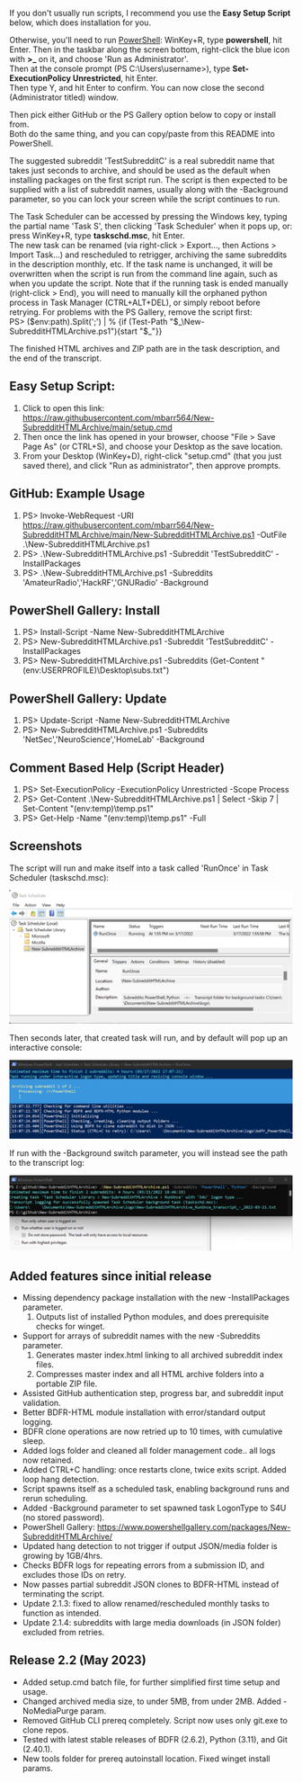 If you don't usually run scripts, I recommend you use the **Easy Setup Script** below, which does installation for you.  
  
Otherwise, you'll need to run [PowerShell](https://docs.microsoft.com/en-us/learn/modules/introduction-to-powershell/): WinKey+R, type **powershell**, hit Enter. Then in the taskbar along the screen bottom, right-click the blue icon with **>_** on it, and choose 'Run as Administrator'.  
Then at the console prompt (PS C:\Users\username>), type **Set-ExecutionPolicy Unrestricted**, hit Enter.  
Then type Y, and hit Enter to confirm. You can now close the second (Administrator titled) window.  
  
Then pick either GitHub or the PS Gallery option below to copy or install from.  
Both do the same thing, and you can copy/paste from this README into PowerShell.  
  
The suggested subreddit 'TestSubredditC' is a real subreddit name that takes just seconds to archive, and should be used as the default when installing packages on the first script run. The script is then expected to be supplied with a list of subreddit names, usually along with the -Background parameter, so you can lock your screen while the script continues to run.  
  
The Task Scheduler can be accessed by pressing the Windows key, typing the partial name 'Task S', then clicking 'Task Scheduler' when it pops up, or: press WinKey+R, type **taskschd.msc**, hit Enter.  
The new task can be renamed (via right-click > Export..., then Actions > Import Task...) and rescheduled to retrigger, archiving the same subreddits in the description monthly, etc. If the task name is unchanged, it will be overwritten when the script is run from the command line again, such as when you update the script. Note that if the running task is ended manually (right-click > End), you will need to manually kill the orphaned python process in Task Manager (CTRL+ALT+DEL), or simply reboot before retrying. For problems with the PS Gallery, remove the script first:  
PS> ($env:path).Split(';') | % {if (Test-Path "$\_\New-SubredditHTMLArchive.ps1"){start "$\_"}}  
  
The finished HTML archives and ZIP path are in the task description, and the end of the transcript.  
  
## Easy Setup Script: 
1) Click to open this link: https://raw.githubusercontent.com/mbarr564/New-SubredditHTMLArchive/main/setup.cmd  
2) Then once the link has opened in your browser, choose "File > Save Page As" (or CTRL+S), and choose your Desktop as the save location.  
3) From your Desktop (WinKey+D), right-click "setup.cmd" (that you just saved there), and click "Run as administrator", then approve prompts.  
  
## GitHub: Example Usage  
1) PS> Invoke-WebRequest -URI https://raw.githubusercontent.com/mbarr564/New-SubredditHTMLArchive/main/New-SubredditHTMLArchive.ps1 -OutFile .\New-SubredditHTMLArchive.ps1  
2) PS> .\New-SubredditHTMLArchive.ps1 -Subreddit 'TestSubredditC' -InstallPackages  
3) PS> .\New-SubredditHTMLArchive.ps1 -Subreddits 'AmateurRadio','HackRF','GNURadio' -Background  
  
## PowerShell Gallery: Install  
1) PS> Install-Script -Name New-SubredditHTMLArchive  
2) PS> New-SubredditHTMLArchive.ps1 -Subreddit 'TestSubredditC' -InstallPackages  
3) PS> New-SubredditHTMLArchive.ps1 -Subreddits (Get-Content "$($env:USERPROFILE)\Desktop\subs.txt")  
  
## PowerShell Gallery: Update  
1) PS> Update-Script -Name New-SubredditHTMLArchive  
2) PS> New-SubredditHTMLArchive.ps1 -Subreddits 'NetSec','NeuroScience','HomeLab' -Background  
  
## Comment Based Help (Script Header)  
1) PS> Set-ExecutionPolicy -ExecutionPolicy Unrestricted -Scope Process  
2) PS> Get-Content .\New-SubredditHTMLArchive.ps1 | Select -Skip 7 | Set-Content "$($env:temp)\temp.ps1"  
3) PS> Get-Help -Name "$($env:temp)\temp.ps1" -Full  
  
## Screenshots  
The script will run and make itself into a task called 'RunOnce' in Task Scheduler (taskschd.msc):  
  
![Task Scheduler Screenshot](./screenshots/screenshotTaskScheduler.png "Task Scheduler Screenshot")
  
Then seconds later, that created task will run, and by default will pop up an interactive console:  
  
![Interactive Screenshot](./screenshots/screenshotScript.png "Interactive Screenshot")
  
If run with the -Background switch parameter, you will instead see the path to the transcript log:  
  
![Background Task Screenshot](./screenshots/screenshotBackground.png "Background Task Screenshot")
  
## Added features since initial release  
- Missing dependency package installation with the new -InstallPackages parameter.
    1. Outputs list of installed Python modules, and does prerequisite checks for winget.
- Support for arrays of subreddit names with the new -Subreddits parameter.
    1. Generates master index.html linking to all archived subreddit index files.
    2. Compresses master index and all HTML archive folders into a portable ZIP file.
- Assisted GitHub authentication step, progress bar, and subreddit input validation.
- Better BDFR-HTML module installation with error/standard output logging.
- BDFR clone operations are now retried up to 10 times, with cumulative sleep.
- Added logs folder and cleaned all folder management code.. all logs now retained.
- Added CTRL+C handling: once restarts clone, twice exits script. Added loop hang detection.
- Script spawns itself as a scheduled task, enabling background runs and rerun scheduling.
- Added -Background parameter to set spawned task LogonType to S4U (no stored password).
- PowerShell Gallery: https://www.powershellgallery.com/packages/New-SubredditHTMLArchive/
- Updated hang detection to not trigger if output JSON/media folder is growing by 1GB/4hrs.
- Checks BDFR logs for repeating errors from a submission ID, and excludes those IDs on retry.
- Now passes partial subreddit JSON clones to BDFR-HTML instead of terminating the script.
- Update 2.1.3: fixed to allow renamed/rescheduled monthly tasks to function as intended.
- Update 2.1.4: subreddits with large media downloads (in JSON folder) excluded from retries.

## Release 2.2 (May 2023)
- Added setup.cmd batch file, for further simplified first time setup and usage.
- Changed archived media size, to under 5MB, from under 2MB. Added -NoMediaPurge param.
- Removed GitHub CLI prereq completely. Script now uses only git.exe to clone repos.
- Tested with latest stable releases of BDFR (2.6.2), Python (3.11), and Git (2.40.1).
- New tools folder for prereq autoinstall location. Fixed winget install params.
